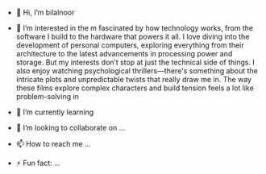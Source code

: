 - 👋 Hi, I’m bilalnoor
- 👀 I’m interested in the m fascinated by how technology works, from the software I build to the hardware that powers it all. I love diving into the development of personal computers, exploring everything from their architecture to the latest advancements in processing power and storage. But my interests don’t stop at just the technical side of things. I also enjoy watching psychological thrillers—there's something about the intricate plots and unpredictable twists that really draw me in. The way these films explore complex characters and build tension feels a lot like problem-solving in 
- 🌱 I’m currently learning 
- 💞️ I’m looking to collaborate on ...
- 📫 How to reach me ...

- ⚡ Fun fact: ...

<!---
bilalnoor123/bilalnoor123 is a ✨ special ✨ repository because its `README.md` (this file) appears on your GitHub profile.
You can click the Preview link to take a look at your changes.
--->
